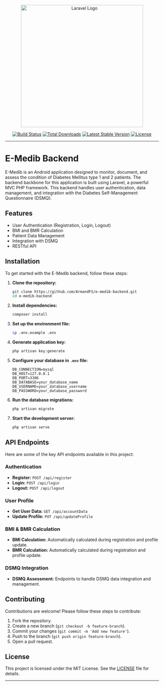 <p align="center"><a href="https://laravel.com" target="_blank"><img src="https://raw.githubusercontent.com/laravel/art/master/logo-lockup/5%20SVG/2%20CMYK/1%20Full%20Color/laravel-logolockup-cmyk-red.svg" width="400" alt="Laravel Logo"></a></p>

<p align="center">
<a href="https://github.com/laravel/framework/actions"><img src="https://github.com/laravel/framework/workflows/tests/badge.svg" alt="Build Status"></a>
<a href="https://packagist.org/packages/laravel/framework"><img src="https://img.shields.io/packagist/dt/laravel/framework" alt="Total Downloads"></a>
<a href="https://packagist.org/packages/laravel/framework"><img src="https://img.shields.io/packagist/v/laravel/framework" alt="Latest Stable Version"></a>
<a href="https://packagist.org/packages/laravel/framework"><img src="https://img.shields.io/packagist/l/laravel/framework" alt="License"></a>
</p>



---

# E-Medib Backend

E-Medib is an Android application designed to monitor, document, and assess the condition of Diabetes Mellitus type 1 and 2 patients. The backend backbone for this application is built using Laravel, a powerful MVC PHP framework. This backend handles user authentication, data management, and integration with the Diabetes Self-Management Questionnaire (DSMQ).


## Features

- User Authentication (Registration, Login, Logout)
- BMI and BMR Calculation
- Patient Data Management
- Integration with DSMQ
- RESTful API

## Installation

To get started with the E-Medib backend, follow these steps:

1. **Clone the repository:**

    ```bash
    git clone https://github.com/ArmandFS/e-medib-backend.git
    cd e-medib-backend
    ```

2. **Install dependencies:**

    ```bash
    composer install
    ```

3. **Set up the environment file:**

    ```bash
    cp .env.example .env
    ```

4. **Generate application key:**

    ```bash
    php artisan key:generate
    ```

5. **Configure your database in `.env` file:**

    ```env
    DB_CONNECTION=mysql
    DB_HOST=127.0.0.1
    DB_PORT=3306
    DB_DATABASE=your_database_name
    DB_USERNAME=your_database_username
    DB_PASSWORD=your_database_password
    ```

6. **Run the database migrations:**

    ```bash
    php artisan migrate
    ```

7. **Start the development server:**

    ```bash
    php artisan serve
    ```



## API Endpoints

Here are some of the key API endpoints available in this project:

### Authentication

- **Register:** `POST /api/register`
- **Login:** `POST /api/login`
- **Logout:** `POST /api/logout`

### User Profile

- **Get User Data:** `GET /api/accountData`
- **Update Profile:** `PUT /api/updateProfile`

### BMI & BMR Calculation

- **BMI Calculation:** Automatically calculated during registration and profile update.
- **BMR Calculation:** Automatically calculated during registration and profile update.

### DSMQ Integration

- **DSMQ Assessment:** Endpoints to handle DSMQ data integration and management.

## Contributing

Contributions are welcome! Please follow these steps to contribute:

1. Fork the repository.
2. Create a new branch (`git checkout -b feature-branch`).
3. Commit your changes (`git commit -m 'Add new feature'`).
4. Push to the branch (`git push origin feature-branch`).
5. Open a pull request.

## License

This project is licensed under the MIT License. See the [LICENSE](LICENSE) file for details.

---
